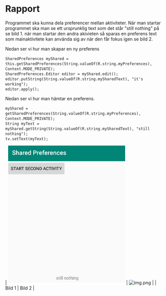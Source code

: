 
# Rapport

Programmet ska kunna dela preferencer mellan aktiviteter. När man startar programmet
ska man se ett ursprunklig text som det står "still nothing" på se bild 1.
när man startar den andra akivieten så sparas en preferens text som mainaktivitete kan använda 
sig av när den får fokus igen se bild 2.

Nedan ser vi hur man skapar en ny preferens
```
SharedPreferences myShared = this.getSharedPreferences(String.valueOf(R.string.myPreferences), Context.MODE_PRIVATE);
SharedPreferences.Editor editor = myShared.edit();
editor.putString(String.valueOf(R.string.mySharedText), "it's working");
editor.apply();
```

Nedan ser vi hur man hämtar en preferens.
```
myShared = getSharedPreferences(String.valueOf(R.string.myPreferences), Context.MODE_PRIVATE);
String myText = myShared.getString(String.valueOf(R.string.mySharedText), "still nothing");
tv.setText(myText);
```

| ![](ss1.png) | ![img.png](img.png) |
| Bild 1 | Bild 2 |

